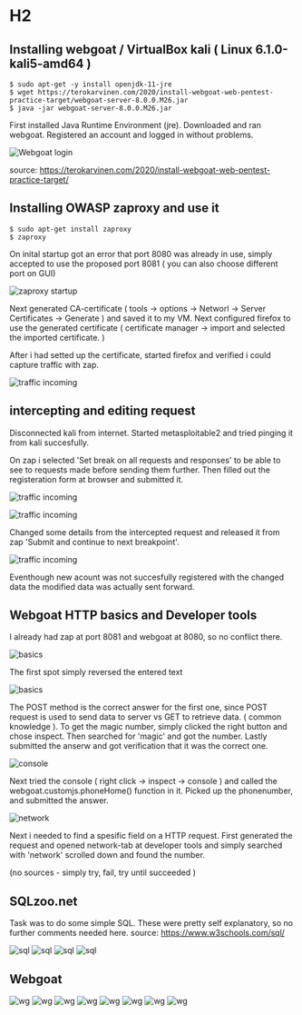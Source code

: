 # H2

## Installing webgoat / VirtualBox kali ( Linux 6.1.0-kali5-amd64 ) 

    $ sudo apt-get -y install openjdk-11-jre
    $ wget https://terokarvinen.com/2020/install-webgoat-web-pentest-practice-target/webgoat-server-8.0.0.M26.jar
    $ java -jar webgoat-server-8.0.0.M26.jar

First installed Java Runtime Environment (jre). Downloaded and ran webgoat. Registered an account and logged in without problems. 

![Webgoat login](https://github.com/t-t-r/Penetration-testing-course-2023/blob/main/img/wglogin.jpg)

source: https://terokarvinen.com/2020/install-webgoat-web-pentest-practice-target/

## Installing OWASP zaproxy and use it

    $ sudo apt-get install zaproxy
    $ zaproxy

On inital startup got an error that port 8080 was already in use, simply accepted to use the proposed port 8081 ( you can also choose different port on GUI)

![zaproxy startup](https://github.com/t-t-r/Penetration-testing-course-2023/blob/main/img/zaproxy.jpg)

Next generated CA-certificate ( tools -> options -> Networl -> Server Certificates -> Generate ) and  saved it to my VM. Next configured firefox to use the generated certificate ( certificate manager -> import and selected the imported certificate. )

After i had setted up the certificate, started firefox and verified i could capture traffic with zap.

![traffic incoming](https://github.com/t-t-r/Penetration-testing-course-2023/blob/main/img/zap_works.jpg)

## intercepting and editing request

Disconnected kali from internet. Started metasploitable2 and tried pinging it from kali succesfully.

On zap i selected 'Set break on all requests and responses' to be able to see to requests made before sending them further. Then filled out the registeration form at browser and submitted it.

![traffic incoming](https://github.com/t-t-r/Penetration-testing-course-2023/blob/main/img/register.jpg)

![traffic incoming](https://github.com/t-t-r/Penetration-testing-course-2023/blob/main/img/register2.jpg)

Changed some details from the intercepted request and released it from zap 'Submit and continue to next breakpoint'.

![traffic incoming](https://github.com/t-t-r/Penetration-testing-course-2023/blob/main/img/register3.jpg)

Eventhough new acount was not succesfully registered with the changed data the modified data was actually sent forward.

## Webgoat HTTP basics and Developer tools

I already had zap at port 8081 and webgoat at 8080, so no conflict there.

![basics](https://github.com/t-t-r/Penetration-testing-course-2023/blob/main/img/basics.jpg)

The first spot simply reversed the entered text

![basics](https://github.com/t-t-r/Penetration-testing-course-2023/blob/main/img/inspect.jpg)

The POST method is the correct answer for the first one, since POST request is used to send data to server vs GET to retrieve data. ( common knowledge ). To get the magic number, simply clicked the right button and chose inspect. Then searched for 'magic' and got the number. Lastly submitted the anserw and got verification that it was the correct one.

![console](https://github.com/t-t-r/Penetration-testing-course-2023/blob/main/img/console.jpg)

Next tried the console ( right click -> inspect -> console ) and called the webgoat.customjs.phoneHome() function in it.
Picked up the phonenumber, and submitted the answer.

![network](https://github.com/t-t-r/Penetration-testing-course-2023/blob/main/img/network.jpg)

Next i needed to find a spesific field on a HTTP request. First generated the request and opened network-tab at developer tools and simply searched with 'network' scrolled down and found the number.

(no sources - simply try, fail, try until succeeded )

## SQLzoo.net

Task was to do some simple SQL. These were pretty self explanatory, so no further comments needed here.
source: https://www.w3schools.com/sql/

![sql](https://github.com/t-t-r/Penetration-testing-course-2023/blob/main/img/SQL1.jpg)
![sql](https://github.com/t-t-r/Penetration-testing-course-2023/blob/main/img/SQL2.jpg)
![sql](https://github.com/t-t-r/Penetration-testing-course-2023/blob/main/img/SQL3.jpg)
![sql](https://github.com/t-t-r/Penetration-testing-course-2023/blob/main/img/SQL4.jpg)

## Webgoat

![wg](https://github.com/t-t-r/Penetration-testing-course-2023/blob/main/img/wg1.jpg)
![wg](https://github.com/t-t-r/Penetration-testing-course-2023/blob/main/img/wg2.jpg)
![wg](https://github.com/t-t-r/Penetration-testing-course-2023/blob/main/img/wg3.jpg)
![wg](https://github.com/t-t-r/Penetration-testing-course-2023/blob/main/img/wg4.jpg)
![wg](https://github.com/t-t-r/Penetration-testing-course-2023/blob/main/img/wg5.jpg)
![wg](https://github.com/t-t-r/Penetration-testing-course-2023/blob/main/img/wg6.jpg)
![wg](https://github.com/t-t-r/Penetration-testing-course-2023/blob/main/img/wg7.jpg)
![wg](https://github.com/t-t-r/Penetration-testing-course-2023/blob/main/img/wg8.jpg)
